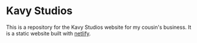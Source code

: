 # Kavy Studios

This is a repository for the Kavy Studios website for my cousin's business. It is a static website built with [netlify](https://kavy-studios.netlify.app/).
